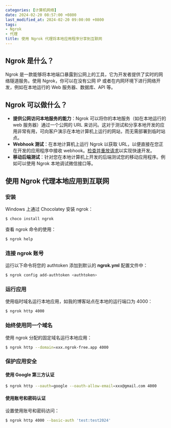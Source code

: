 ```yaml
---
categories: [计算机网络]
date: 2024-02-20 08:57:00 +0800
last_modified_at: 2024-02-20 09:00:00 +0800
tags:
- Ngrok
- 代理
title: 使用 Ngrok 代理将本地应用程序分享到互联网
---
```


## Ngrok 是什么？

Ngrok 是一款能够将本地端口暴露到公网上的工具，它为开发者提供了实时的网络隧道服务。使用 Ngrok，你可以在没有公网 IP 或者在内网环境下进行网络开发，例如在本地运行的 Web 服务器、数据库、API 等。

## Ngrok 可以做什么？

- **提供公网访问本地服务的能力**：Ngrok 可以将你的本地服务（如在本地运行的 web 服务器）通过一个公网的 URL 来访问。这对于测试和分享本地开发的应用非常有用，可向客户演示在本地计算机上运行的网站，而无需部署到临时站点。
- **Webhook 测试**：在本地计算机上运行 Ngrok 以获取 URL，以便直接在您正在开发的应用程序中接收 webhook。[检查并重放请求](https://ngrok.com/docs/agent/web-inspection-interface/)以实现快速开发。
- **移动后端测试**：针对您在本地计算机上开发的后端测试您的移动应用程序。例如可以使用 Ngrok 本地调试微信接口等。

## 使用 Ngrok 代理本地应用到互联网

### 安装

Windows 上通过 Chocolatey 安装 ngrok：

```bash
$ choco install ngrok
```

查看 ngrok 命令的使用：

```bash
$ ngrok help
```

### 连接 ngrok 账号

运行以下命令将您的 authtoken 添加到默认的 **ngrok.yml** 配置文件中：

```bash
$ ngrok config add-authtoken <authtoken>
```

### 运行应用

使用临时域名运行本地应用，如我的博客站点在本地的运行端口为 4000：

```bash
$ ngrok http 4000
```

### 始终使用同一个域名

使用 ngrok 分配的固定域名运行本地应用：

```bash
$ ngrok http --domain=xxx.ngrok-free.app 4000
```

### 保护应用安全

#### 使用 Google 第三方认证

```bash
$ ngrok http --oauth=google --oauth-allow-email=xxx@gmail.com 4000
```

#### 使用账号和密码认证

设置使用账号和密码访问：

```bash
$ ngrok http 4000 --basic-auth 'test:test2024'
```
